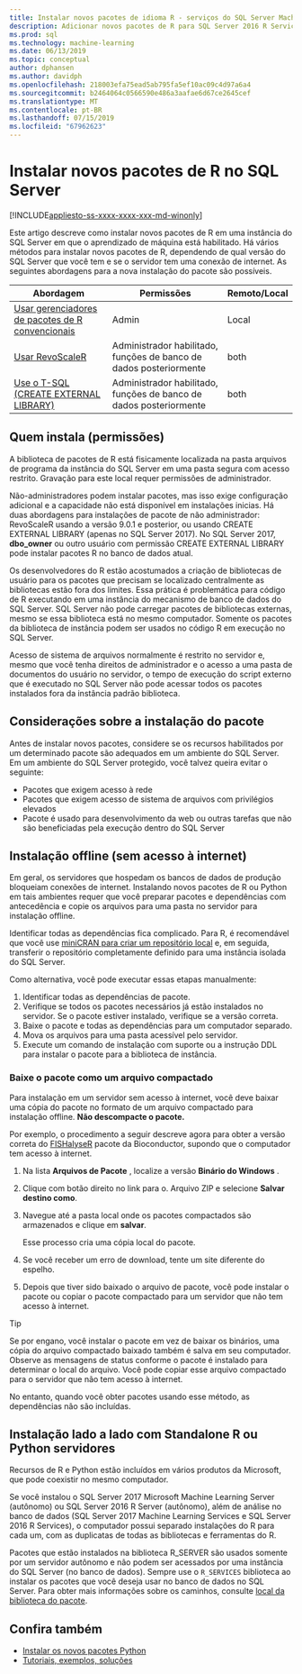 ```yaml
---
title: Instalar novos pacotes de idioma R - serviços do SQL Server Machine Learning
description: Adicionar novos pacotes de R para SQL Server 2016 R Services ou serviços SQL Server 2017 Machine Learning (no banco de dados)
ms.prod: sql
ms.technology: machine-learning
ms.date: 06/13/2019
ms.topic: conceptual
author: dphansen
ms.author: davidph
ms.openlocfilehash: 218003efa75ead5ab795fa5ef10ac09c4d97a6a4
ms.sourcegitcommit: b2464064c0566590e486a3aafae6d67ce2645cef
ms.translationtype: MT
ms.contentlocale: pt-BR
ms.lasthandoff: 07/15/2019
ms.locfileid: "67962623"
---
```

# <a name="install-new-r-packages-on-sql-server"></a>Instalar novos pacotes de R no SQL Server
[!INCLUDE[appliesto-ss-xxxx-xxxx-xxx-md-winonly](../../includes/appliesto-ss-xxxx-xxxx-xxx-md-winonly.md)]

Este artigo descreve como instalar novos pacotes de R em uma instância do SQL Server em que o aprendizado de máquina está habilitado. Há vários métodos para instalar novos pacotes de R, dependendo de qual versão do SQL Server que você tem e se o servidor tem uma conexão de internet. As seguintes abordagens para a nova instalação do pacote são possíveis.

| Abordagem                           | Permissões               | Remoto/Local |
|------------------------------------|---------------------------|--------------|
| [Usar gerenciadores de pacotes de R convencionais](use-r-package-managers-on-sql-server.md)  | Admin | Local |
| [Usar RevoScaleR](use-revoscaler-to-manage-r-packages.md) |  Administrador habilitado, funções de banco de dados posteriormente | both|
| [Use o T-SQL (CREATE EXTERNAL LIBRARY)](install-r-packages-tsql.md) | Administrador habilitado, funções de banco de dados posteriormente | both 

## <a name="who-installs-permissions"></a>Quem instala (permissões)

A biblioteca de pacotes de R está fisicamente localizada na pasta arquivos de programa da instância do SQL Server em uma pasta segura com acesso restrito. Gravação para este local requer permissões de administrador.

Não-administradores podem instalar pacotes, mas isso exige configuração adicional e a capacidade não está disponível em instalações inicias. Há duas abordagens para instalações de pacote de não administrador: RevoScaleR usando a versão 9.0.1 e posterior, ou usando CREATE EXTERNAL LIBRARY (apenas no SQL Server 2017). No SQL Server 2017, **dbo_owner** ou outro usuário com permissão CREATE EXTERNAL LIBRARY pode instalar pacotes R no banco de dados atual.

Os desenvolvedores do R estão acostumados a criação de bibliotecas de usuário para os pacotes que precisam se localizado centralmente as bibliotecas estão fora dos limites. Essa prática é problemática para código de R executando em uma instância do mecanismo de banco de dados do SQL Server. SQL Server não pode carregar pacotes de bibliotecas externas, mesmo se essa biblioteca está no mesmo computador. Somente os pacotes da biblioteca de instância podem ser usados no código R em execução no SQL Server.

Acesso de sistema de arquivos normalmente é restrito no servidor e, mesmo que você tenha direitos de administrador e o acesso a uma pasta de documentos do usuário no servidor, o tempo de execução do script externo que é executado no SQL Server não pode acessar todos os pacotes instalados fora da instância padrão biblioteca. 

## <a name="considerations-for-package-installation"></a>Considerações sobre a instalação do pacote

Antes de instalar novos pacotes, considere se os recursos habilitados por um determinado pacote são adequados em um ambiente do SQL Server. Em um ambiente do SQL Server protegido, você talvez queira evitar o seguinte:

+ Pacotes que exigem acesso à rede
+ Pacotes que exigem acesso de sistema de arquivos com privilégios elevados
+ Pacote é usado para desenvolvimento da web ou outras tarefas que não são beneficiadas pela execução dentro do SQL Server

## <a name="offline-installation-no-internet-access"></a>Instalação offline (sem acesso à internet)

Em geral, os servidores que hospedam os bancos de dados de produção bloqueiam conexões de internet. Instalando novos pacotes de R ou Python em tais ambientes requer que você preparar pacotes e dependências com antecedência e copie os arquivos para uma pasta no servidor para instalação offline.

Identificar todas as dependências fica complicado. Para R, é recomendável que você use [miniCRAN para criar um repositório local](create-a-local-package-repository-using-minicran.md) e, em seguida, transferir o repositório completamente definido para uma instância isolada do SQL Server.

Como alternativa, você pode executar essas etapas manualmente:

1. Identificar todas as dependências de pacote. 
2. Verifique se todos os pacotes necessários já estão instalados no servidor. Se o pacote estiver instalado, verifique se a versão correta.
3. Baixe o pacote e todas as dependências para um computador separado.
4. Mova os arquivos para uma pasta acessível pelo servidor.
5. Execute um comando de instalação com suporte ou a instrução DDL para instalar o pacote para a biblioteca de instância.

### <a name="download-the-package-as-a-zipped-file"></a>Baixe o pacote como um arquivo compactado

Para instalação em um servidor sem acesso à internet, você deve baixar uma cópia do pacote no formato de um arquivo compactado para instalação offline. **Não descompacte o pacote.**

Por exemplo, o procedimento a seguir descreve agora para obter a versão correta do [FISHalyseR](https://bioconductor.org/packages/release/bioc/html/FISHalyseR.html) pacote da Bioconductor, supondo que o computador tem acesso à internet.

1.  Na lista **Arquivos de Pacote** , localize a versão **Binário do Windows** .

2.  Clique com botão direito no link para o. Arquivo ZIP e selecione **Salvar destino como**.

3.  Navegue até a pasta local onde os pacotes compactados são armazenados e clique em **salvar**.

    Esse processo cria uma cópia local do pacote. 

4. Se você receber um erro de download, tente um site diferente do espelho.

5. Depois que tiver sido baixado o arquivo de pacote, você pode instalar o pacote ou copiar o pacote compactado para um servidor que não tem acesso à internet.

> [!TIP]
> Se por engano, você instalar o pacote em vez de baixar os binários, uma cópia do arquivo compactado baixado também é salva em seu computador. Observe as mensagens de status conforme o pacote é instalado para determinar o local do arquivo. Você pode copiar esse arquivo compactado para o servidor que não tem acesso à internet.
> 
> No entanto, quando você obter pacotes usando esse método, as dependências não são incluídas. 


## <a name="side-by-side-installation-with-standalone-r-or-python-servers"></a>Instalação lado a lado com Standalone R ou Python servidores

Recursos de R e Python estão incluídos em vários produtos da Microsoft, que pode coexistir no mesmo computador.

Se você instalou o SQL Server 2017 Microsoft Machine Learning Server (autônomo) ou SQL Server 2016 R Server (autônomo), além de análise no banco de dados (SQL Server 2017 Machine Learning Services e SQL Server 2016 R Services), o computador possui separado instalações do R para cada um, com as duplicatas de todas as bibliotecas e ferramentas do R.

Pacotes que estão instalados na biblioteca R_SERVER são usados somente por um servidor autônomo e não podem ser acessados por uma instância do SQL Server (no banco de dados). Sempre use o `R_SERVICES` biblioteca ao instalar os pacotes que você deseja usar no banco de dados no SQL Server. Para obter mais informações sobre os caminhos, consulte [local da biblioteca do pacote](../package-management/default-packages.md).

## <a name="see-also"></a>Confira também

+ [Instalar os novos pacotes Python](../python/install-additional-python-packages-on-sql-server.md)
+ [Tutoriais, exemplos, soluções](../tutorials/machine-learning-services-tutorials.md)
